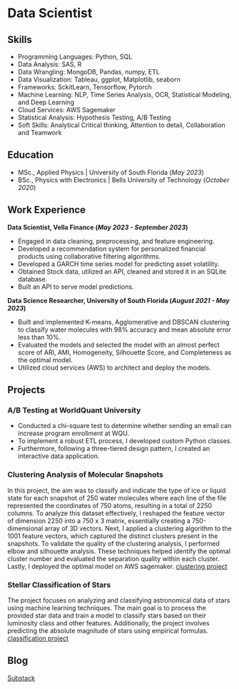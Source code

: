 # Data Scientist


## Skills
- Programming Languages: Python, SQL
- Data Analysis: SAS, R
- Data Wrangling: MongoDB, Pandas, numpy, ETL
- Data Visualization: Tableau, ggplot, Matplotlib, seaborn
- Frameworks: SckitLearn, Tensorflow, Pytorch
- Machine Learning: NLP, Time Series Analysis, OCR, Statistical Modeling, and Deep Learning
- Cloud Services: AWS Sagemaker
- Statistical Analysis: Hypothesis Testing, A/B Testing
- Soft Skills: Analytical Critical thinking, Attention to detail, Collaboration and Teamwork


## Education
- MSc., Applied Physics | University of South Florida (_May 2023_)
- BSc., Physics with Electronics | Bells University of Technology (_October 2020_)

  
## Work Experience
**Data Scientist, Vella Finance (_May 2023 - September 2023_)** 
- Engaged in data cleaning, preprocessing, and feature engineering.
- Developed a recommendation system for personalized financial products using collaborative filtering algorithms.
- Developed a GARCH time series model for predicting asset volatility. 
- Obtained Stock data, utilized an API, cleaned and stored it in an SQLite database.
- Built an API to serve model predictions.

**Data Science Researcher, University of South Florida (_August 2021 - May 2023_)**
- Built and implemented K-means, Agglomerative and DBSCAN clustering to classify water molecules with 98% accuracy and mean absolute error less than 10%.
- Evaluated the models and selected the model with an almost perfect score of ARI, AMI, Homogeneity, Silhouette Score, and Completeness as the optimal model.
- Utilized cloud services (AWS) to architect and deploy the models. 


## Projects
### A/B Testing at WorldQuant University	                          
- Conducted a chi-square test to determine whether sending an email can increase program enrollment at WQU. 
- To implement a robust ETL process, I developed custom Python classes. 
- Furthermore, following a three-tiered design pattern, I created an interactive data application.

### Clustering Analysis of Molecular Snapshots
In this project, the aim was to classify and indicate the type of ice or liquid state for each snapshot of 250 water molecules where each line of the file represented the coordinates of 750 atoms, resulting in a total of 2250 columns.
To analyze this dataset effectively, I reshaped the feature vector of dimension 2250 into a 750 x 3 matrix, essentially creating a 750-dimensional array of 3D vectors. Next, I applied a clustering algorithm to the 1001 feature vectors, which captured the distinct clusters present in the snapshots.
To validate the quality of the clustering analysis, I performed elbow and silhouette analysis. These techniques helped identify the optimal cluster number and evaluated the separation quality within each cluster. Lastly, I deployed the optimal model on AWS sagemaker.
[clustering project](https://github.com/ayomidejanet/machine_learning/blob/main/water_molecules.ipynb)

### Stellar Classification of Stars
The project focuses on analyzing and classifying astronomical data of stars using machine learning techniques. The main goal is to process the provided star data and train a model to classify stars based on their luminosity class and other features. Additionally, the project involves predicting the absolute magnitude of stars using empirical formulas.
[classification project](https://github.com/ayomidejanet/machine_learning/blob/main/Stars.ipynb)


## Blog
[Substack](https://ayomidealabi.substack.com)
